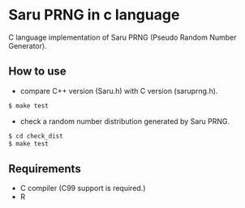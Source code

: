 # Saru PRNG in c language

C language implementation of Saru PRNG (Pseudo Random Number Generator).

## How to use

- compare C++ version (Saru.h) with C version (saruprng.h).

``` bash
$ make test
```

- check a random number distribution generated by Saru PRNG.

``` bash
$ cd check_dist
$ make test
```

## Requirements
- C compiler (C99 support is required.)
- R
